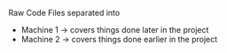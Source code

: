 Raw Code Files separated into 
- Machine 1 &#8594; covers things done later in the project
- Machine 2 &#8594; covers things done earlier in the project

